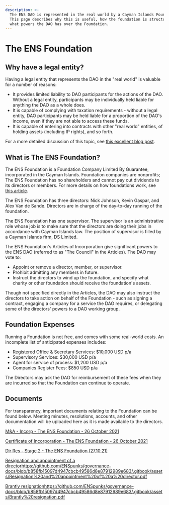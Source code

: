 ```yaml
---
description: >-
  The ENS DAO is represented in the real world by a Cayman Islands Foundation.
  This page describes why this is useful, how the foundation is structured, and
  what powers the DAO has over the Foundation.
---
```


# The ENS Foundation

##

## Why have a legal entity?

Having a legal entity that represents the DAO in the "real world" is valuable for a number of reasons:

* It provides limited liability to DAO participants for the actions of the DAO. Without a legal entity, participants may be individually held liable for anything the DAO as a whole does.
* It is capable of complying with taxation requirements - without a legal entity, DAO participants may be held liable for a proportion of the DAO's income, even if they are not able to access these funds.
* It is capable of entering into contracts with other "real world" entities, of holding assets (including IP rights), and so forth.

For a more detailed discussion of this topic, see [this excellent blog post](https://mirror.xyz/0x954888B7a5C6736F4955dF18B556D8328FD02f61/5K9llACK4tzu5WHL68CM3bBsmSleL\_XxJ2kRGYnwp7A).

## What is The ENS Foundation?

The ENS Foundation is a Foundation Company Limited By Guarantee, incorporated in the Cayman Islands. Foundation companies are nonprofits; The ENS Foundation has no shareholders and cannot pay out dividends to its directors or members. For more details on how foundations work, see [this article](https://www.careyolsen.com/briefings/overview-cayman-islands-foundation-companies).

The ENS Foundation has three directors: Nick Johnson, Kevin Gaspar, and Alex Van de Sande. Directors are in charge of the day-to-day running of the foundation.

The ENS Foundation has one supervisor. The supervisor is an administrative role whose job is to make sure that the directors are doing their jobs in accordance with Cayman Islands law. The position of supervisor is filled by a Cayman Islands firm, DS Limited.

The ENS Foundation's Articles of Incorporation give significant powers to the ENS DAO (referred to as "The Council" in the Articles). The DAO may vote to:

* Appoint or remove a director, member, or supervisor.
* Prohibit admitting any members in future.
* Instruct the directors to wind up the foundation, and specify what charity or other foundation should receive the foundation's assets.

Though not specified directly in the Articles, the DAO may also instruct the directors to take action on behalf of the Foundation - such as signing a contract, engaging a company for a service the DAO requires, or delegating some of the directors' powers to a DAO working group.

## Foundation Expenses

Running a Foundation is not free, and comes with some real-world costs. An incomplete list of anticipated expenses includes:

* Registered Office & Secretary Services: $10,000 USD p/a
* Supervisory Services: $30,000 USD p/a
* Agent for service of process: $1,200 USD p/a
* Companies Register Fees: $850 USD p/a

The Directors may ask the DAO for reimbursement of these fees when they are incurred so that the Foundation can continue to operate.

## Documents

For transparency, important documents relating to the Foundation can be found below. Meeting minutes, resolutions, accounts, and other documentation will be uploaded here as it is made available to the directors.

[M&A - Incorp - The ENS Foundation - 26 October 2021](https://github.com/ENSpunks/governance-docs/blob/b858fb15097d4947cbcb49586d8e87912989e683/.gitbook/assets/M%26A%20-%20Incorp%20-%20The%20ENS%20Foundation%20-%2026%20October%202021.pdf)

[Certificate of Incorporation - The ENS Foundation - 26 October 2021](https://github.com/ENSpunks/governance-docs/blob/b858fb15097d4947cbcb49586d8e87912989e683/.gitbook/assets/Certificate%20of%20Incorporation%20-%20The%20ENS%20Foundation%20-%2026%20October%202021.pdf)

[Dir Res - Stage 2 - The ENS Foundation (27.10.21)](https://github.com/ENSpunks/governance-docs/blob/b858fb15097d4947cbcb49586d8e87912989e683/.gitbook/assets/Dir%20Res%20-%20Stage%202%20-%20The%20ENS%20Foundation%20(27.10.21).pdf)

[Resignation and appointment of a director](https://github.com/ENSpunks/governance-docs/blob/b858fb15097d4947cbcb49586d8e87912989e683/.gitbook/assets/Resignation%20and%20appointment%20of%20a%20director.pdf)https://github.com/ENSpunks/governance-docs/blob/b858fb15097d4947cbcb49586d8e87912989e683/.gitbook/assets/Resignation%20and%20appointment%20of%20a%20director.pdf

[Brantly resignation](https://github.com/ENSpunks/governance-docs/blob/b858fb15097d4947cbcb49586d8e87912989e683/.gitbook/assets/Brantly%20resignation.pdf)https://github.com/ENSpunks/governance-docs/blob/b858fb15097d4947cbcb49586d8e87912989e683/.gitbook/assets/Brantly%20resignation.pdf
